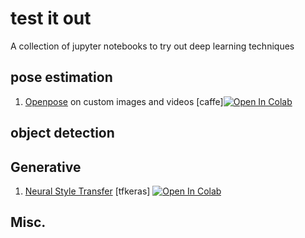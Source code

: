 # test it out
A collection of jupyter notebooks to try out deep learning techniques 

## pose estimation
1. [Openpose](https://github.com/CMU-Perceptual-Computing-Lab/openpose) on custom images and videos [caffe][![Open In Colab](https://colab.research.google.com/assets/colab-badge.svg)](https://colab.research.google.com/drive/1Gek5lSMC84lKS2HYkv4go7Aiy1U2Muf4#scrollTo=U_Xryl43Roqe)

## object detection

## Generative
1. [Neural Style Transfer](https://arxiv.org/abs/1508.06576) [tfkeras] [![Open In Colab](https://colab.research.google.com/assets/colab-badge.svg)](https://colab.research.google.com/github/Sambhav300899/test-it-out/blob/master/Neural_Style_Transfer.ipynb)

## Misc.
